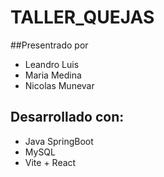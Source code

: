 # TALLER_QUEJAS
##Presentrado por 
* Leandro Luis 
* Maria Medina
* Nicolas Munevar

## Desarrollado con:
* Java SpringBoot
* MySQL
* Vite + React
